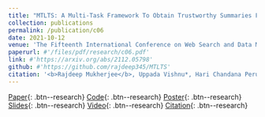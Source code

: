 ```yaml
---
title: "MTLTS: A Multi-Task Framework To Obtain Trustworthy Summaries From Crisis-Related Microblogs"
collection: publications
permalink: /publication/c06
date: 2021-10-12
venue: 'The Fifteenth International Conference on Web Search and Data Mining, WSDM 2022'
paperurl: #'/files/pdf/research/c06.pdf'
link: #'https://arxiv.org/abs/2112.05798'
github: #'https://github.com/rajdeep345/MTLTS'
citation: '<b>Rajdeep Mukherjee</b>, Uppada Vishnu*, Hari Chandana Peruri*, Sourangshu Bhattacharya, Koustav Rudra, Pawan Goyal, Niloy Ganguly'
---
```

[Paper](/files/pdf/research/c06.pdf){: .btn--research} [Code](https://github.com/rajdeep345/MTLTS){: .btn--research} [Poster](/files/pdf/research/MTLTS_WSDM2022_fp870_Poster.pdf){: .btn--research} [Slides](https://docs.google.com/presentation/d/e/2PACX-1vRErrVbF5LqEE1oM2OO_mcvbgKc2nSoOjZ42WLx9ckwiQ-jc4ZKM-JJlH4nKf3VkUL5Q71tMvplc-O-/pub?start=false&loop=false&delayms=10000){: .btn--research} [Video](https://files.atypon.com/acm/cd7aa8b12948edfbb3d9260b4d706c7c){: .btn--research} [Citation](https://dl.acm.org/doi/10.1145/3488560.3498536){: .btn--research}
